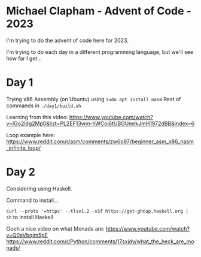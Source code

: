 # Michael Clapham - Advent of Code - 2023

I'm trying to do the advent of code here for 2023.

I'm trying to do each day in a different programming language, but we'll see how far I get...

# Day 1
Trying x86 Assembly (on Ubuntu) using
`sudo apt install nasm`
Rest of commands in `./day1/build.sh`

Learning from this video: https://www.youtube.com/watch?v=IGo2ldg2Mp0&list=PL2EF13wm-hWCoj6tUBGUmrkJmH1972dBB&index=6

Loop example here:
https://www.reddit.com/r/asm/comments/zw6o97/beginner_asm_x86_nasm_infinite_loop/

# Day 2

Considering using Haskell.

Command to install...

`curl --proto '=https' --tlsv1.2 -sSf https://get-ghcup.haskell.org | sh` to install Haskell

Oooh a nice video on what Monads are:
https://www.youtube.com/watch?v=Q0aVbqim5pE
https://www.reddit.com/r/Python/comments/17sxjdy/what_the_heck_are_monads/
